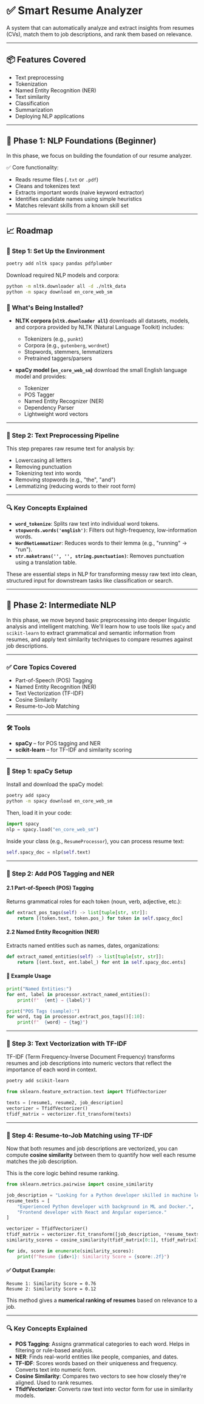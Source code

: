 # ✅ **Smart Resume Analyzer**

A system that can automatically analyze and extract insights from resumes (CVs), match them to job descriptions, and rank them based on relevance.

---

## 📦 Features Covered

- Text preprocessing
- Tokenization
- Named Entity Recognition (NER)
- Text similarity
- Classification
- Summarization
- Deploying NLP applications

---

## 🧠 Phase 1: NLP Foundations (Beginner)

In this phase, we focus on building the foundation of our resume analyzer.

✅ Core functionality:
- Reads resume files (`.txt` or `.pdf`)
- Cleans and tokenizes text
- Extracts important words (naive keyword extractor)
- Identifies candidate names using simple heuristics
- Matches relevant skills from a known skill set

---

## 📈 Roadmap

### 🔖 Step 1: Set Up the Environment

```bash
poetry add nltk spacy pandas pdfplumber
````

Download required NLP models and corpora:

```bash
python -m nltk.downloader all -d ./nltk_data
python -m spacy download en_core_web_sm
```

### 📌 What's Being Installed?

* **NLTK corpora (`nltk.downloader all`)** downloads all datasets, models, and corpora provided by NLTK (Natural Language Toolkit) includes:

  * Tokenizers (e.g., `punkt`)
  * Corpora (e.g., `gutenberg`, `wordnet`)
  * Stopwords, stemmers, lemmatizers
  * Pretrained taggers/parsers

* **spaCy model (`en_core_web_sm`)** download the small English language model and provides:

  * Tokenizer
  * POS Tagger
  * Named Entity Recognizer (NER)
  * Dependency Parser
  * Lightweight word vectors

---

### 🔖 Step 2: Text Preprocessing Pipeline

This step prepares raw resume text for analysis by:

* Lowercasing all letters
* Removing punctuation
* Tokenizing text into words
* Removing stopwords (e.g., "the", "and")
* Lemmatizing (reducing words to their root form)

---

### 🔍 Key Concepts Explained

* **`word_tokenize`**: Splits raw text into individual word tokens.
* **`stopwords.words('english')`**: Filters out high-frequency, low-information words.
* **`WordNetLemmatizer`**: Reduces words to their lemma (e.g., "running" → "run").
* **`str.maketrans('', '', string.punctuation)`**: Removes punctuation using a translation table.

These are essential steps in NLP for transforming messy raw text into clean, structured input for downstream tasks like classification or search.

---

## 🧠 Phase 2: Intermediate NLP

In this phase, we move beyond basic preprocessing into deeper linguistic analysis and intelligent matching. We'll learn how to use tools like `spaCy` and `scikit-learn` to extract grammatical and semantic information from resumes, and apply text similarity techniques to compare resumes against job descriptions.

---

### ✅ Core Topics Covered

* Part-of-Speech (POS) Tagging
* Named Entity Recognition (NER)
* Text Vectorization (TF-IDF)
* Cosine Similarity
* Resume-to-Job Matching

---

### 🛠️ Tools

* **spaCy** – for POS tagging and NER
* **scikit-learn** – for TF-IDF and similarity scoring

---

### 🔖 Step 1: spaCy Setup

Install and download the spaCy model:

```bash
poetry add spacy
python -m spacy download en_core_web_sm
```

Then, load it in your code:

```python
import spacy
nlp = spacy.load("en_core_web_sm")
```

Inside your class (e.g., `ResumeProcessor`), you can process resume text:

```python
self.spacy_doc = nlp(self.text)
```

---

### 🔖 Step 2: Add POS Tagging and NER

#### 2.1 Part-of-Speech (POS) Tagging

Returns grammatical roles for each token (noun, verb, adjective, etc.):

```python
def extract_pos_tags(self) -> list[tuple[str, str]]:
    return [(token.text, token.pos_) for token in self.spacy_doc]
```

#### 2.2 Named Entity Recognition (NER)

Extracts named entities such as names, dates, organizations:

```python
def extract_named_entities(self) -> list[tuple[str, str]]:
    return [(ent.text, ent.label_) for ent in self.spacy_doc.ents]
```

#### 🧪 Example Usage

```python
print("Named Entities:")
for ent, label in processor.extract_named_entities():
    print(f"  {ent} → {label}")

print("POS Tags (sample):")
for word, tag in processor.extract_pos_tags()[:10]:
    print(f"  {word} → {tag}")
```

---

### 🔖 Step 3: Text Vectorization with TF-IDF

TF-IDF (Term Frequency-Inverse Document Frequency) transforms resumes and job descriptions into numeric vectors that reflect the importance of each word in context.

```bash
poetry add scikit-learn
```

```python
from sklearn.feature_extraction.text import TfidfVectorizer

texts = [resume1, resume2, job_description]
vectorizer = TfidfVectorizer()
tfidf_matrix = vectorizer.fit_transform(texts)
```

---

### 🔖 Step 4: Resume-to-Job Matching using TF-IDF

Now that both resumes and job descriptions are vectorized, you can compute **cosine similarity** between them to quantify how well each resume matches the job description.

This is the core logic behind resume ranking.

```python
from sklearn.metrics.pairwise import cosine_similarity

job_description = "Looking for a Python developer skilled in machine learning and Docker."
resume_texts = [
    "Experienced Python developer with background in ML and Docker.",
    "Frontend developer with React and Angular experience."
]

vectorizer = TfidfVectorizer()
tfidf_matrix = vectorizer.fit_transform([job_description, *resume_texts])
similarity_scores = cosine_similarity(tfidf_matrix[0:1], tfidf_matrix[1:]).flatten()

for idx, score in enumerate(similarity_scores):
    print(f"Resume {idx+1}: Similarity Score = {score:.2f}")
```

#### ✅ Output Example:

```
Resume 1: Similarity Score = 0.76
Resume 2: Similarity Score = 0.12
```

This method gives a **numerical ranking of resumes** based on relevance to a job.

---

### 🔍 Key Concepts Explained

* **POS Tagging**: Assigns grammatical categories to each word. Helps in filtering or rule-based analysis.
* **NER**: Finds real-world entities like people, companies, and dates.
* **TF-IDF**: Scores words based on their uniqueness and frequency. Converts text into numeric form.
* **Cosine Similarity**: Compares two vectors to see how closely they're aligned. Used to rank resumes.
* **TfidfVectorizer**: Converts raw text into vector form for use in similarity models.
